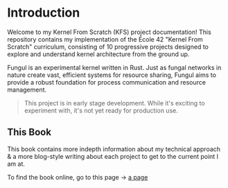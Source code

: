 # Introduction

Welcome to my Kernel From Scratch (KFS) project documentation! This repository contains my implementation of the École 42 "Kernel From Scratch" curriculum, consisting of 10 progressive projects designed to explore and understand kernel architecture from the ground up.

Fungul is an experimental kernel written in Rust. Just as fungal networks in nature create vast, efficient systems for resource sharing, Fungul aims to provide a robust foundation for process communication and resource management.

> This project is in early stage development. While it's exciting to experiment with, it's not yet ready for production use.

## This Book

This book contains more indepth information about my technical approach & a more blog-style writing about each project to get to the current point I am at.

To find the book online, go to this page -> [a page](fungul.pages.dev)
